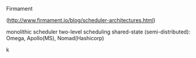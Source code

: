 Firmament

(http://www.firmament.io/blog/scheduler-architectures.html)

monolithic scheduler
two-level scheduling
shared-state (semi-distributed): Omega, Apollo(MS), Nomad(Hashicorp)

k
